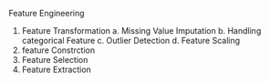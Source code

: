 Feature Engineering
1. Feature Transformation
      a. Missing Value Imputation
      b. Handling categorical Feature
      c. Outlier Detection
      d. Feature Scaling
2. feature Constrction
3. Feature Selection
4. Feature Extraction
